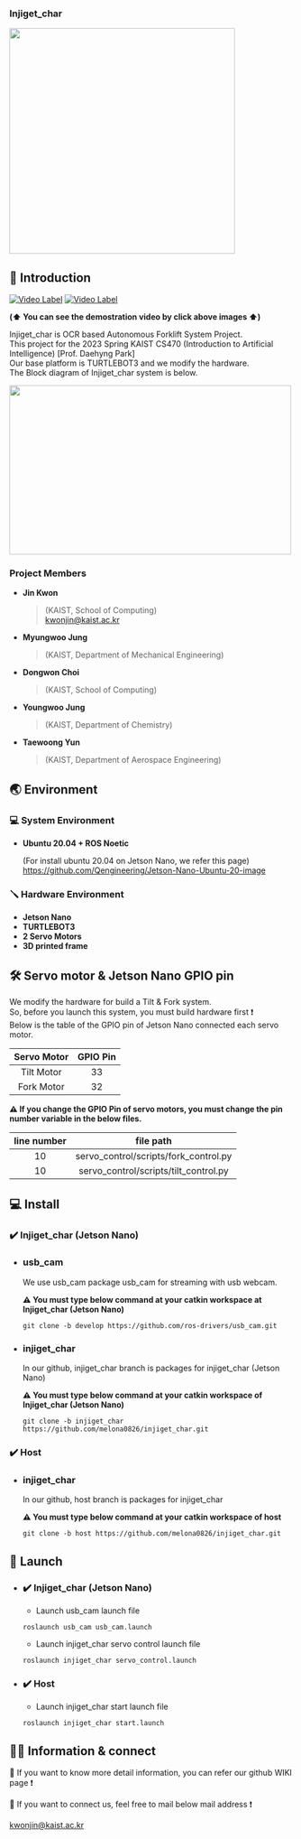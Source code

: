 ### Injiget_char

<img src="https://github.com/melona0826/injiget_char/assets/61529916/7a597e1e-792c-439a-a03b-cddfef6bc43b" width="400" height="400"/>

## 💁 Introduction  
[![Video Label](http://img.youtube.com/vi/AUcnZOFWO9A/0.jpg)](https://youtu.be/AUcnZOFWO9A)   [![Video Label](http://img.youtube.com/vi/OJm6Rzef218/0.jpg)](https://youtu.be/OJm6Rzef218)  

**(⬆️ You can see the demostration video by click above images ⬆️)**

Injiget_char is OCR based Autonomous Forklift System Project.  
This project for the 2023 Spring KAIST CS470 (Introduction to Artificial Intelligence) [Prof. Daehyng Park]  
Our base platform is TURTLEBOT3 and we modify the hardware.  
The Block diagram of Injiget_char system is below.  

<img src="https://github.com/melona0826/injiget_char/assets/61529916/0cd7d0bc-577d-4abb-a0cd-77c397f6570c" width="500" height="300"/>

### Project Members

* **Jin Kwon**
  >(KAIST, School of Computing)  
  >kwonjin@kaist.ac.kr

* **Myungwoo Jung**
  >(KAIST, Department of Mechanical Engineering)
* **Dongwon Choi**
  >(KAIST, School of Computing)
* **Youngwoo Jung**
  >(KAIST, Department of Chemistry)
* **Taewoong Yun**
  >(KAIST, Department of Aerospace Engineering)


## 🌏 Environment

### 💻 System Environment
- **Ubuntu 20.04  + ROS Noetic**  

  (For install ubuntu 20.04 on Jetson Nano, we refer this page)  
  https://github.com/Qengineering/Jetson-Nano-Ubuntu-20-image


### 🪛 Hardware Environment
- **Jetson Nano**
- **TURTLEBOT3**
- **2 Servo Motors**
- **3D printed frame**


## 🛠️ Servo motor & Jetson Nano GPIO pin

We modify the hardware for build a Tilt & Fork system.  
So, before you launch this system, you must build hardware first ❗  
Below is the table of the GPIO pin of Jetson Nano connected each servo motor.  

|Servo Motor|GPIO Pin|
|:----------:|:----------:|
|Tilt Motor|  33  |
|Fork Motor|  32  |  

**⚠️ If you change the GPIO Pin of servo motors, you must change the pin number variable in the below files.**

|line number | file path|
|:----------:|:---------:|
|10 | servo_control/scripts/fork_control.py|
|10 | servo_control/scripts/tilt_control.py| 

## 💻 Install 

### ✔️ Injiget_char (Jetson Nano)
- ### usb_cam  
  We use usb_cam package usb_cam for streaming with usb webcam.
  
  **⚠️ You must type below command at your catkin workspace at Injiget_char (Jetson Nano)**
  ```
  git clone -b develop https://github.com/ros-drivers/usb_cam.git
  ```

- ### injiget_char  
  In our github, injiget_char branch is packages for injiget_char (Jetson Nano)
  
  **⚠️ You must type below command at your catkin workspace of Injiget_char (Jetson Nano)**
  ```
  git clone -b injiget_char https://github.com/melona0826/injiget_char.git
  ```

### ✔️ Host
- ### injiget_char  
  In our github, host branch is packages for injiget_char 
  
  **⚠️ You must type below command at your catkin workspace of host**
  ```
  git clone -b host https://github.com/melona0826/injiget_char.git
  ```

## 🏃 Launch

- ### ✔️ Injiget_char  (Jetson Nano)
  - Launch usb_cam launch file 
  ```
  roslaunch usb_cam usb_cam.launch
  ```
  
  - Launch injiget_char servo control launch file 
  ```
  roslaunch injiget_char servo_control.launch
  ```

- ### ✔️ Host  
  - Launch injiget_char start launch file 
  ```
  roslaunch injiget_char start.launch
  ```

##  👷‍♂️ Information & connect 

💁 If you want to know more detail information, you can refer our github WIKI page ❗

🤙 If you want to connect us, feel free to mail below mail address ❗

  kwonjin@kaist.ac.kr



